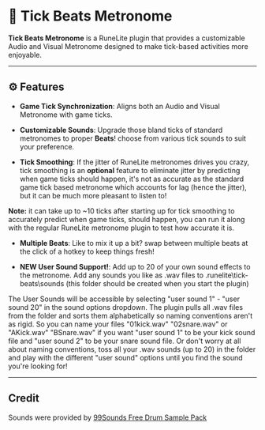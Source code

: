 # 🎵 Tick Beats Metronome

**Tick Beats Metronome** is a RuneLite plugin that provides a customizable Audio and Visual
Metronome designed to make tick-based activities more enjoyable.


---

## ⚙️ Features

- **Game Tick Synchronization**: Aligns both an Audio and Visual Metronome with game ticks.


- **Customizable Sounds**: Upgrade those bland ticks of standard metronomes to proper **Beats**! 
choose from various tick sounds to suit your preference.


- **Tick Smoothing**: If the jitter of RuneLite metronomes drives you crazy, tick smoothing is an
**optional** feature to eliminate jitter by predicting when game ticks should happen, it's not as 
accurate as the standard game tick based metronome which accounts for lag (hence the jitter), but 
it can be much more pleasant to listen to!

**Note:** it can take up to ~10 ticks after starting up for tick smoothing to accurately predict when game ticks, 
should happen, you can run it along with the regular RuneLite metronome plugin to test how accurate it is.

- **Multiple Beats**: Like to mix it up a bit? swap between multiple beats at the click of a hotkey
to keep things fresh!


- **NEW User Sound Support!**: Add up to 20 of your own sound effects to the metronome. Add any sounds you
like as .wav files to .runelite\tick-beats\sounds (this folder should be created when you start the plugin)

The User Sounds will be accessible by selecting "user sound 1" - "user sound 20" in the sound options dropdown.
The plugin pulls all .wav files from the folder and sorts them alphabetically so naming conventions aren't 
as rigid. So you can name your files "01kick.wav" "02snare.wav" or "AKick.wav" "BSnare.wav" if you want 
"user sound 1" to be your kick sound file and "user sound 2" to be your snare sound file. Or don't 
worry at all about naming conventions, toss all your .wav sounds (up to 20) in the folder and play with the different 
"user sound" options until you find the sound you're looking for!


---
## Credit
Sounds were provided by [99Sounds Free Drum Sample Pack](https://99sounds.org/drum-samples/)
